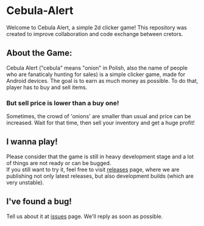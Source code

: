 # Cebula-Alert
Welcome to Cebula Alert, a simple 2d clicker game!
This repository was created to improve collaboration and code exchange between cretors.

## About the Game:
Cebula Alert ("cebula" means "onion" in Polish, also the name of people who are fanaticaly hunting for sales) is a simple clicker game, made for Android devices. The goal is to earn as much money as possible. To do that, player has to buy and sell items.
### But sell price is lower than a buy one!
Sometimes, the crowd of 'onions' are smaller than usual and price can be increased. Wait for that time, then sell your inventory and get a huge profit!

## I wanna play!
Please consider that the game is still in heavy development stage and a lot of things are not ready or can be bugged.  
If you still want to try it, feel free to visit [releases](github.com/okgPL/Cebula-Alert/releases/latest) page, where we are publishing not only latest releases, but also development builds (which are very unstable).

## I've found a bug!
Tell us about it at [issues](https://github.com/okgPL/Cebula-Alert/issues) page. We'll reply as soon as possible.
